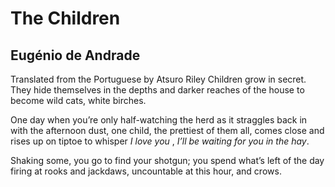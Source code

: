 # The Children
## Eugénio de Andrade
Translated from the Portuguese by Atsuro Riley
Children grow in secret. They hide themselves in the depths and darker reaches
of the house to become wild cats, white birches.

One day when you’re only half-watching the herd as it straggles back in with
the afternoon dust, one child, the prettiest of them all, comes close and
rises up on tiptoe to whisper _I love you_ , _I’ll be waiting for you in the
hay_.

Shaking some, you go to find your shotgun; you spend what’s left of the day
firing at rooks and jackdaws, uncountable at this hour, and crows.